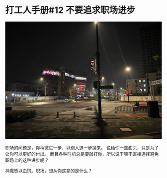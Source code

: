 # 打工人手册#12 不要追求职场进步

 ![](img/a225ca10-4262-4e07-8905-a9eb12acc404.jpg)
 
职场的问题是，你稍微进一步，以别人退一步换来。
说给你一些甜头，只是为了让你可以更好的付出。
而且各种时机总是要敲打你，所以说干嘛不直接选择避免职场上的这种进步呢？

神魔皆以血饲。职场，想从你这拿的是什么？